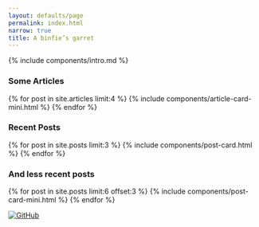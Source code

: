 ```yaml
---
layout: defaults/page
permalink: index.html
narrow: true
title: A binfie’s garret
---
```



{% include components/intro.md %}


### Some Articles

{% for post in site.articles limit:4 %}
{% include components/article-card-mini.html %}
{% endfor %}

### Recent Posts

{% for post in site.posts limit:3 %}
{% include components/post-card.html %}
{% endfor %}

### And less recent posts

{% for post in site.posts limit:6 offset:3 %}
{% include components/post-card-mini.html %}
{% endfor %}

[![GitHub](https://github-readme-stats.vercel.app/api?username=telatin&count_private=true&show_icons=true)](https://github.com/telatin)
